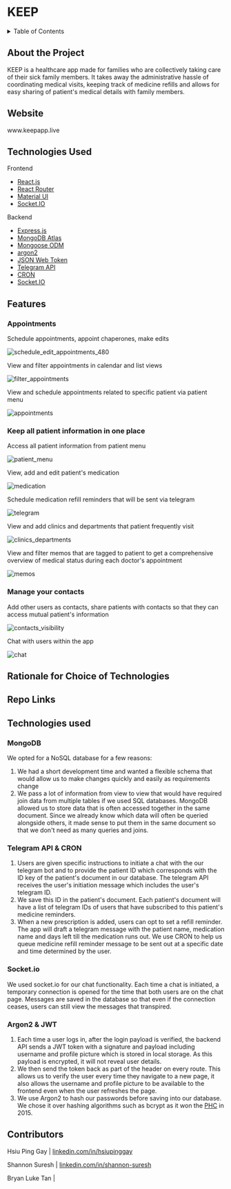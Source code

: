 <h1> KEEP </h1>

<details>
<summary>Table of Contents</summary>
<br>
 <ol> 
    <li> <a href="#about"> About the Project </a></li>
    <li> <a href="#website"> Website </a></li>
    <li> <a href="#tech-used"> Technologies Used </a></li>
    <li> <a href="#features"> Features </a></li>
    <li> <a href="#rationale"> Rationale for Choice of Technologies </a></li>
    <li> <a href="#repo-links"> Repo Links </a></li>
  </ol>
</details>

<div id="about">
 <h2> About the Project </h2>
KEEP is a healthcare app made for families who are collectively taking care of their sick family members. It takes away the administrative hassle of coordinating medical visits, keeping track of medicine refills and allows for easy sharing of patient's medical details with family members.
</div>
 
<div id="website">
<h2> Website </h2>
www.keepapp.live
</div>
 
<div id="tech-used">
<h2> Technologies Used </h2>
Frontend
 <ul>
  <li><a href="https://reactjs.org/" target="_blank"> React.js <a/></li>
   <li><a href="https://reactrouter.com/" target="_blank"> React Router <a/></li>
   <li><a href="https://mui.com/" target="_blank"> Material UI <a/></li> 
  <li><a href="https://socket.io/" target="_blank"> Socket.IO <a/></li>
 </ul>
 
 Backend
 <ul>
  <li><a href="https://expressjs.com/" target="_blank"> Express.js <a/></li>
   <li><a href="https://www.mongodb.com/docs/atlas/" target="_blank"> MongoDB Atlas <a/></li> 
   <li><a href="https://mongoosejs.com/" target="_blank"> Mongoose ODM <a/></li>
   <li><a href="https://www.npmjs.com/package/argon2" target="_blank"> argon2 <a/></li>
   <li><a href="https://jwt.io/" target="_blank"> JSON Web Token <a/></li>
   <li><a href="https://core.telegram.org/" target="_blank"> Telegram API <a/></li>
    <li><a href="https://kubernetes.io/docs/concepts/workloads/controllers/cron-jobs/" target="_blank"> CRON <a/></li>
  <li><a href="https://socket.io/" target="_blank"> Socket.IO <a/></li>
 </ul>
 
</div>

<h2 id="features"> Features </h2>

### Appointments
Schedule appointments, appoint chaperones, make edits

![schedule_edit_appointments_480](https://user-images.githubusercontent.com/85098526/162615184-df2baff5-303a-478f-b23c-4b7cb92d154c.gif)

View and filter appointments in calendar and list views

![filter_appointments](https://user-images.githubusercontent.com/85098526/162615410-a751f330-6096-40df-b8e6-f0d0b5484e9f.gif)

View and schedule appointments related to specific patient via patient menu

![appointments](https://user-images.githubusercontent.com/85098526/162616539-e9215a06-1669-4243-b6c8-5bc36d90bf6a.gif)

### Keep all patient information in one place

Access all patient information from patient menu

![patient_menu](https://user-images.githubusercontent.com/85098526/162616383-438fe421-d3d3-45ff-b99f-e13679d5018a.gif)

View, add and edit patient's medication

![medication](https://user-images.githubusercontent.com/85098526/162616529-2fa9e811-fa65-4c9c-adcc-d982e1f87917.gif)

Schedule medication refill reminders that will be sent via telegram

![telegram](https://user-images.githubusercontent.com/85098526/162618164-718d62dd-d9be-47b8-9d42-dc89640439d2.gif)

View and add clinics and departments that patient frequently visit

![clinics_departments](https://user-images.githubusercontent.com/85098526/162616507-945cfd66-19b6-42ad-9e41-1056305384f7.gif)

View and filter memos that are tagged to patient to get a comprehensive overview of medical status during each doctor's appointment

![memos](https://user-images.githubusercontent.com/85098526/162616500-1dfda194-3403-4aa0-94a3-8d36b19eb15b.gif)

### Manage your contacts

Add other users as contacts, share patients with contacts so that they can access mutual patient's information

![contacts_visibility](https://user-images.githubusercontent.com/85098526/162617079-0c3446ec-5f46-4305-b334-5f69364f09fb.gif)

Chat with users within the app

![chat](https://user-images.githubusercontent.com/85098526/162617085-0a5d39cd-8be7-4598-85be-0e10d05863f8.gif)


<div id="rationale">
<h2> Rationale for Choice of Technologies  </h2>
</div>

<div id="repo-links">
<h2> Repo Links  </h2>
</div>


## Technologies used 

### MongoDB

We opted for a NoSQL database for a few reasons:
1. We had a short development time and wanted a flexible schema that would allow us to make changes quickly and easily as requirements change
2. We pass a lot of information from view to view that would have required join data from multiple tables if we used SQL databases. MongoDB allowed us to store data that is often accessed together in the same document. Since we already know which data will often be queried alongside others, it made sense to put them in the same document so that we don't need as many queries and joins.

### Telegram API & CRON

1. Users are given specific instructions to initiate a chat with the our telegram bot and to provide the patient ID which corresponds with the ID key of the patient's document in our database. The telegram API receives the user's initiation message which includes the user's telegram ID. 
2. We save this ID in the patient's document. Each patient's document will have a list of telegram IDs of users that have subscribed to this patient's medicine reminders.
3. When a new prescription is added, users can opt to set a refill reminder. The app will draft a telegram message with the patient name, medication name and days left till the medication runs out. We use CRON to help us queue medicine refill reminder message to be sent out at a specific date and time determined by the user.

### Socket.io

We used socket.io for our chat functionality. Each time a chat is initiated, a temporary connection is opened for the time that both users are on the chat page. Messages are saved in the database so that even if the connection ceases, users can still view the messages that transpired.

### Argon2 & JWT

1. Each time a user logs in, after the login payload is verified, the backend API sends a JWT token with a signature and payload including username and profile picture which is stored in local storage. As this payload is encrypted, it will not reveal user details. 
2. We then send the token back as part of the header on every route. This allows us to verify the user every time they navigate to a new page, it also allows the username and profile picture to be available to the frontend even when the user refreshes the page. 
3. We use Argon2 to hash our passwords before saving into our database. We chose it over hashing algorithms such as bcrypt as it won the [PHC](https://www.password-hashing.net/) in 2015.

## Contributors

Hsiu Ping Gay | [linkedin.com/in/hsiupinggay](https://www.linkedin.com/in/hsiupinggay/)

Shannon Suresh | [linkedin.com/in/shannon-suresh](https://www.linkedin.com/in/shannon-suresh)

Bryan Luke Tan | 
